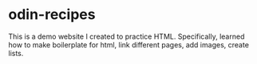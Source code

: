 # odin-recipes
This is a demo website I created to practice HTML.
Specifically, learned how to make boilerplate for html, link different pages, add images, create lists.
